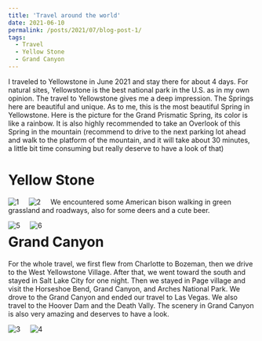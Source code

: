 ```yaml
---
title: 'Travel around the world'
date: 2021-06-10
permalink: /posts/2021/07/blog-post-1/
tags:
  - Travel
  - Yellow Stone
  - Grand Canyon
---
```


I traveled to Yellowstone in June 2021 and stay there for about 4 days. For natural sites, Yellowstone is the best national park in the U.S. as in my own opinion. The travel to Yellowstone gives me a deep impression. The Springs here are beautiful and unique. As to me, this is the most beautiful Spring in Yellowstone. Here is the picture for the Grand Prismatic Spring, its color is like a rainbow. It is also highly recommended to take an Overlook of this Spring in the mountain (recommend to drive to the next parking lot ahead and walk to the platform of the mountain, and it will take about 30 minutes, a little bit time consuming but really deserve to have a look of that)

Yellow Stone
======  
<img src="https://raw.githubusercontent.com/lisong2019/web/master/images/post2021/IMG_20210607_123700__01.jpg"
     alt="1"
     style="float: left; margin-right: 20px;" />
       
<img src="https://raw.githubusercontent.com/lisong2019/lisong.github.io/master/images/post2021/IMG_20210608_135933.jpg"
     alt="2"
     style="float: left; margin-right: 20px;" />
       
 We encountered some American bison walking in green grassland and roadways, also for some deers and a cute beer.
   
<img src="https://raw.githubusercontent.com/lisong2019/lisong.github.io/master/images/post2021/IMG_3229.jpg"
 alt="5"
 style="float: left; margin-right: 20px;" />   
   
<img src="https://raw.githubusercontent.com/lisong2019/lisong.github.io/master/images/post2021/IMG_3551.jpg"
 alt="6"
 style="float: left; margin-right: 50px;" /> 
 
Grand Canyon
======     
 For the whole travel, we first flew from Charlotte to Bozeman, then we drive to the West Yellowstone Village. After that, we went toward the south and stayed in Salt Lake City for one night. Then we stayed in Page village and visit the Horseshoe Bend, Grand Canyon, and Arches National Park. 
 We drove to the Grand Canyon and ended our travel to Las Vegas. We also travel to the Hoover Dam and the Death Vally. The scenery in Grand Canyon is also very amazing and deserves to have a look. 
   
 <img src="https://raw.githubusercontent.com/lisong2019/lisong.github.io/master/images/post2021/IMG_20210610_144903.jpg"
   alt="3"
   style="float: left; margin-right: 20px;" />
   
 <img src="https://raw.githubusercontent.com/lisong2019/lisong.github.io/master/images/post2021/IMG_20210610_153833.jpg"
   alt="4"
   style="float: left; margin-right: 20px;" /> 

     
